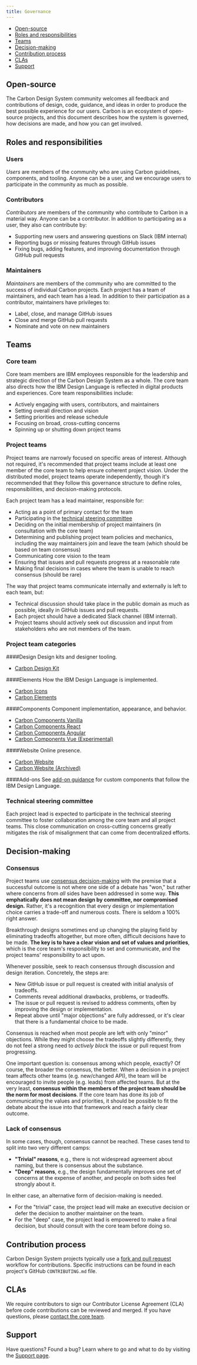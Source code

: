 ```yaml
---
title: Governance
---
```


<AnchorLinks>
<ul>
    <li><a data-scroll href="#open-source">Open-source</a></li>
    <li><a data-scroll href="#roles-and-responsibilities">Roles and responsibilities</a></li>
    <li><a data-scroll href="#teams">Teams</a></li>
    <li><a data-scroll href="#decision-making">Decision-making</a></li>
    <li><a data-scroll href="#contribution-process">Contribution process</a></li>
    <li><a data-scroll href="#clas">CLAs</a></li>
    <li><a data-scroll href="#support">Support</a></li>
</ul>
</AnchorLinks>

## Open-source

The Carbon Design System community welcomes all feedback and contributions of design, code, guidance, and ideas in order to produce the best possible experience for our users. Carbon is an ecosystem of open-source projects, and this document describes how the system is governed, how decisions are made, and how you can get involved.

## Roles and responsibilities

### Users

_Users_ are members of the community who are using Carbon guidelines, components, and tooling. Anyone can be a user, and we encourage users to participate in the community as much as possible.

### Contributors

_Contributors_ are members of the community who contribute to Carbon in a material way. Anyone can be a contributor. In addition to participating as a user, they also can contribute by:

- Supporting new users and answering questions on Slack (IBM internal)
- Reporting bugs or missing features through GitHub issues
- Fixing bugs, adding features, and improving documentation through GitHub pull requests

### Maintainers

_Maintainers_ are members of the community who are committed to the success of individual Carbon projects. Each project has a team of maintainers, and each team has a lead. In addition to their participation as a contributor, maintainers have privileges to:

- Label, close, and manage GitHub issues
- Close and merge GitHub pull requests
- Nominate and vote on new maintainers

## Teams

### Core team

Core team members are IBM employees responsible for the leadership and strategic direction of the Carbon Design System as a whole. The core team also directs how the IBM Design Language is reflected in digital products and experiences. Core team responsibilities include:

- Actively engaging with users, contributors, and maintainers
- Setting overall direction and vision
- Setting priorities and release schedule
- Focusing on broad, cross-cutting concerns
- Spinning up or shutting down project teams

### Project teams

Project teams are narrowly focused on specific areas of interest. Although not required, it's recommended that project teams include at least one member of the core team to help ensure coherent project vision. Under the distributed model, project teams operate independently, though it's recommended that they follow this governance structure to define roles, responsibilities, and decision-making protocols.

Each project team has a lead maintainer, responsible for:

- Acting as a point of primary contact for the team
- Participating in the [technical steering committee](#technical-steering-committee)
- Deciding on the initial membership of project maintainers (in consultation with the core team)
- Determining and publishing project team policies and mechanics, including the way maintainers join and leave the team (which should be based on team consensus)
- Communicating core vision to the team
- Ensuring that issues and pull requests progress at a reasonable rate
- Making final decisions in cases where the team is unable to reach consensus (should be rare)

The way that project teams communicate internally and externally is left to each team, but:

- Technical discussion should take place in the public domain as much as possible, ideally in GitHub issues and pull requests.
- Each project should have a dedicated Slack channel (IBM internal).
- Project teams should actively seek out discussion and input from stakeholders who are not members of the team.

### Project team categories

####Design
Design kits and designer tooling.

- [Carbon Design Kit](https://github.com/IBM/carbon-design-kit)

####Elements
How the IBM Design Language is implemented.

- [Carbon Icons](https://github.com/IBM/carbon-icons)
- [Carbon Elements](https://github.com/IBM/carbon-elements)

####Components
Component implementation, appearance, and behavior.

<!-- Remove comment in v11 -->
<!-- - [Carbon Spec and Styles](https://github.com/carbon-design-system/carbon-spec) -->
- [Carbon Components Vanilla](https://github.com/IBM/carbon-components)
- [Carbon Components React](https://github.com/IBM/carbon-components-react)
- [Carbon Components Angular](https://github.com/IBM/carbon-components-angular)
- [Carbon Components Vue (Experimental)](https://github.com/carbon-design-system/carbon-components-vue)

####Website
Online presence.

- [Carbon Website](https://github.com/carbon-design-system/carbon-website)
- [Carbon Website (Archived)](https://github.com/IBM/design-system-website)

####Add-ons
See [add-on guidance](/contributing/add-ons) for custom components that follow the IBM Design Language.

### Technical steering committee

Each project lead is expected to participate in the technical steering committee to foster collaboration among the core team and all project teams. This close communication on cross-cutting concerns greatly mitigates the risk of misalignment that can come from decentralized efforts.

## Decision-making

### Consensus

Project teams use [consensus decision-making](http://en.wikipedia.org/wiki/Consensus_decision-making) with the premise that a successful outcome is not where one side of a debate has "won," but rather where concerns from _all_ sides have been addressed in some way. **This emphatically does not mean design by committee, nor compromised design.** Rather, it's a recognition that every design or implementation choice carries a trade-off and numerous costs. There is seldom a 100% right answer.

Breakthrough designs sometimes end up changing the playing field by eliminating tradeoffs altogether, but more often, difficult decisions have to be made. **The key is to have a clear vision and set of values and priorities**, which is the core team's responsibility to set and communicate, and the project teams' responsibility to act upon.

Whenever possible, seek to reach consensus through discussion and design iteration. Concretely, the steps are:

- New GitHub issue or pull request is created with initial analysis of tradeoffs.
- Comments reveal additional drawbacks, problems, or tradeoffs.
- The issue or pull request is revised to address comments, often by improving the design or implementation.
- Repeat above until "major objections" are fully addressed, or it's clear that there is a fundamental choice to be made.

Consensus is reached when most people are left with only "minor" objections. While they might choose the tradeoffs slightly differently, they do not feel a strong need to _actively block_ the issue or pull request from progressing.

One important question is: consensus among which people, exactly? Of course, the broader the consensus, the better. When a decision in a project team affects other teams (e.g. new/changed API), the team will be encouraged to invite people (e.g. leads) from affected teams. But at the very least, **consensus within the members of the project team should be the norm for most decisions**. If the core team has done its job of communicating the values and priorities, it should be possible to fit the debate about the issue into that framework and reach a fairly clear outcome.

### Lack of consensus

In some cases, though, consensus cannot be reached. These cases tend to split into two very different camps:

- **"Trivial" reasons**, e.g., there is not widespread agreement about naming, but there is consensus about the substance.
- **"Deep" reasons**, e.g., the design fundamentally improves one set of concerns at the expense of another, and people on both sides feel strongly about it.

In either case, an alternative form of decision-making is needed.

- For the "trivial" case, the project lead will make an executive decision or defer the decision to another maintainer on the team.
- For the "deep" case, the project lead is empowered to make a final decision, but should consult with the core team before doing so.

## Contribution process

Carbon Design System projects typically use a [fork and pull request](https://guides.github.com/activities/forking/) workflow for contributions. Specific instructions can be found in each project's GitHub `CONTRIBUTING.md` file.

## CLAs

We require contributors to sign our Contributor License Agreement (CLA) before code contributions can be reviewed and merged. If you have questions, please [contact the core team](/help/support#email).

## Support

Have questions? Found a bug? Learn where to go and what to do by visiting the [Support page](/help/support).

